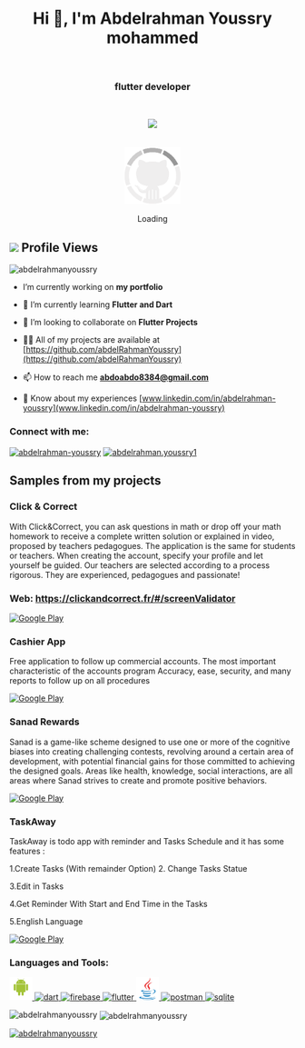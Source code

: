 <h1 align="center">Hi 👋, I'm Abdelrahman Youssry mohammed</h1>
<br>
<h3 align="center">flutter developer</h3>
<br>

<p align="center"> <img src="https://readme-typing-svg.herokuapp.com?lines=Welcome+to+my+GitHub+Profile" /> </p>
<br>
<div align=center>
        <img src="https://raw.githubusercontent.com/AhmedFathyDev/AhmedFathyDev/main/GitHub.gif" alt="GitHub Octocat Logo" height="100">
        <p>Loading</p>
    </div>
    
## <img src="https://media.giphy.com/media/ObNTw8Uzwy6KQ/giphy.gif" width="60px"> Profile Views  
<!--  <img src="https://komarev.com/ghpvc/?username=esra2-abdelltif&label=Profile%20views&color=0e75b6&style=flat" alt="esra2-abdelltif" /> </p>
 -->
<p align="left"> <img src="https://komarev.com/ghpvc/?username=abdelrahmanyoussry&label=Profile%20views&color=0e75b6&style=flat" alt="abdelrahmanyoussry" /> </p>


- I’m currently working on **my portfolio**

- 🌱 I’m currently learning **Flutter and Dart**

- 👯 I’m looking to collaborate on **Flutter Projects**

- 👨‍💻 All of my projects are available at [https://github.com/abdelRahmanYoussry](https://github.com/abdelRahmanYoussry)

- 📫 How to reach me **abdoabdo8384@gmail.com**

- 📄 Know about my experiences [www.linkedin.com/in/abdelrahman-youssry](www.linkedin.com/in/abdelrahman-youssry)

<h3 align="left">Connect with me:</h3>
<p align="left">
<a href="https://linkedin.com/in/abdelrahman-youssry" target="blank"><img align="center" src="https://raw.githubusercontent.com/rahuldkjain/github-profile-readme-generator/master/src/images/icons/Social/linked-in-alt.svg" alt="abdelrahman-youssry" height="30" width="40" /></a>
<a href="https://fb.com/abdelrahman.youssry1" target="blank"><img align="center" src="https://raw.githubusercontent.com/rahuldkjain/github-profile-readme-generator/master/src/images/icons/Social/facebook.svg" alt="abdelrahman.youssry1" height="30" width="40" /></a>
</p>

<h2> Samples from my projects </h2>


### Click & Correct
With Click&Correct, you can ask questions
in math or drop off your math homework
to receive a complete written solution or
explained in video, proposed by teachers
pedagogues.
The application is the same for students or
teachers. When creating the account, specify
your profile and let yourself be guided.
Our teachers are selected according to a process
rigorous. They are experienced, pedagogues and
passionate!

### Web: https://clickandcorrect.fr/#/screenValidator


<p><a href="https://play.google.com/store/apps/details?id=com.aro.android" target="_blank"><img alt="Google Play" src="https://img.shields.io/badge/Get%20it%20on%20google%20play-blue.svg?style=for-the-badge&logo=google-play" /></a>


### Cashier App
Free application to follow up commercial accounts.
The most important characteristic of the accounts program
Accuracy, ease, security, and many reports to follow up on all procedures


<p><a href="https://play.google.com/store/apps/details?id=com.pyakia.cashier&pli=" target="_blank"><img alt="Google Play" src="https://img.shields.io/badge/Get%20it%20on%20google%20play-blue.svg?style=for-the-badge&logo=google-play" /></a>


### Sanad Rewards
Sanad is a game-like scheme designed to use one or more of the cognitive biases into creating challenging contests, revolving around a certain area of development, with potential financial gains for those committed to achieving the designed goals. Areas like health, knowledge, social interactions, are all areas where Sanad strives to create and promote positive behaviors.

<p><a href="https://play.google.com/store/apps/details?id=com.ubd.sanad" target="_blank"><img alt="Google Play" src="https://img.shields.io/badge/Get%20it%20on%20google%20play-blue.svg?style=for-the-badge&logo=google-play" /></a>



### TaskAway
TaskAway is todo app with reminder and Tasks Schedule and it has some features :

1.Create Tasks (With remainder Option)
2. Change Tasks Statue

3.Edit in Tasks

4.Get Reminder With Start and End Time in the Tasks

5.English Language
<p><a href="https://play.google.com/store/apps/details?id=com.Abdelrhman.TaskAway" target="_blank"><img alt="Google Play" src="https://img.shields.io/badge/Get%20it%20on%20google%20play-blue.svg?style=for-the-badge&logo=google-play" /></a>





<h3 align="left">Languages and Tools:</h3>
<p align="left"> <a href="https://developer.android.com" target="_blank" rel="noreferrer"> <img src="https://raw.githubusercontent.com/devicons/devicon/master/icons/android/android-original-wordmark.svg" alt="android" width="40" height="40"/> </a> <a href="https://dart.dev" target="_blank" rel="noreferrer"> <img src="https://www.vectorlogo.zone/logos/dartlang/dartlang-icon.svg" alt="dart" width="40" height="40"/> </a> <a href="https://firebase.google.com/" target="_blank" rel="noreferrer"> <img src="https://www.vectorlogo.zone/logos/firebase/firebase-icon.svg" alt="firebase" width="40" height="40"/> </a> <a href="https://flutter.dev" target="_blank" rel="noreferrer"> <img src="https://www.vectorlogo.zone/logos/flutterio/flutterio-icon.svg" alt="flutter" width="40" height="40"/> </a> <a href="https://www.java.com" target="_blank" rel="noreferrer"> <img src="https://raw.githubusercontent.com/devicons/devicon/master/icons/java/java-original.svg" alt="java" width="40" height="40"/> </a> <a href="https://postman.com" target="_blank" rel="noreferrer"> <img src="https://www.vectorlogo.zone/logos/getpostman/getpostman-icon.svg" alt="postman" width="40" height="40"/> </a> <a href="https://www.sqlite.org/" target="_blank" rel="noreferrer"> <img src="https://www.vectorlogo.zone/logos/sqlite/sqlite-icon.svg" alt="sqlite" width="40" height="40"/> </a> </p>

<p><img align="left" src="https://github-readme-stats.vercel.app/api/top-langs?username=abdelrahmanyoussry&show_icons=true&locale=en&layout=compact" alt="abdelrahmanyoussry" /></p>

<p>&nbsp;<img align="center" src="https://github-readme-stats.vercel.app/api?username=abdelrahmanyoussry&show_icons=true&locale=en" alt="abdelrahmanyoussry" /></p>
<p align="left"> <a href="https://github.com/ryo-ma/github-profile-trophy"><img src="https://github-profile-trophy.vercel.app/?username=abdelrahmanyoussry" alt="abdelrahmanyoussry" /></a> </p>


